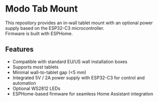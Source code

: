 # Modo Tab Mount

This repository provides an in-wall tablet mount with an optional power supply based on the ESP32-C3 microcontroller.  
Firmware is built with ESPHome.

## Features
- Compatible with standard EU/US wall installation boxes  
- Supports most tablets  
- Minimal wall-to-tablet gap (<5 mm)  
- Integrated 5V / 2A power supply with ESP32-C3 for control and automation  
- Optional WS2812 LEDs  
- ESPHome-based firmware for seamless Home Assistant integration 
